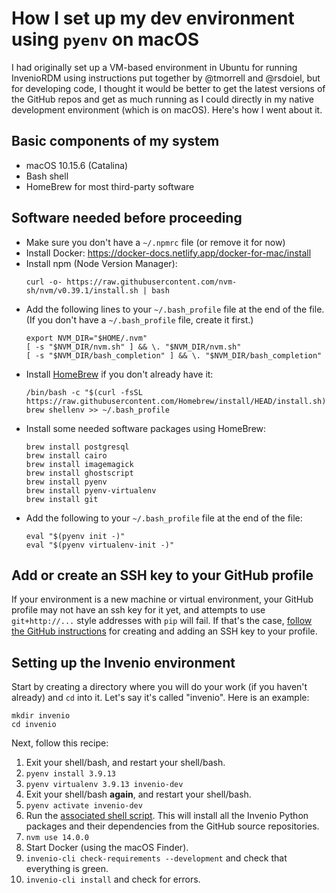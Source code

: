 # How I set up my dev environment using `pyenv` on macOS

I had originally set up a VM-based environment in Ubuntu for running InvenioRDM using instructions put together by @tmorrell and @rsdoiel, but for developing code, I thought it would be better to get the latest versions of the GitHub repos and get as much running as I could directly in my native development environment (which is on macOS). Here's how I went about it.

## Basic components of my system
* macOS 10.15.6 (Catalina)
* Bash shell
* HomeBrew for most third-party software

## Software needed before proceeding

* Make sure you don't have a `~/.npmrc` file (or remove it for now)
* Install Docker: <https://docker-docs.netlify.app/docker-for-mac/install>
* Install npm (Node Version Manager): 
    ```
    curl -o- https://raw.githubusercontent.com/nvm-sh/nvm/v0.39.1/install.sh | bash
    ```
* Add the following lines to your `~/.bash_profile` file at the end of the file. (If you don't have a `~/.bash_profile` file,  create it first.)
    ```
    export NVM_DIR="$HOME/.nvm"
    [ -s "$NVM_DIR/nvm.sh" ] && \. "$NVM_DIR/nvm.sh"
    [ -s "$NVM_DIR/bash_completion" ] && \. "$NVM_DIR/bash_completion"
    ```
* Install [HomeBrew](https://brew.sh) if you don't already have it:
    ```
    /bin/bash -c "$(curl -fsSL https://raw.githubusercontent.com/Homebrew/install/HEAD/install.sh)"
    brew shellenv >> ~/.bash_profile
    ```
* Install some needed software packages using HomeBrew:
    ```
    brew install postgresql
    brew install cairo
    brew install imagemagick
    brew install ghostscript
    brew install pyenv
    brew install pyenv-virtualenv
    brew install git
    ```
* Add the following to your `~/.bash_profile` file at the end of the file:
    ```
    eval "$(pyenv init -)"
    eval "$(pyenv virtualenv-init -)"
    ```

## Add or create an SSH key to your GitHub profile

If your environment is a new machine or virtual environment, your GitHub profile may not have an ssh key for it yet, and attempts to use `git+http://...` style addresses with `pip` will fail. If that's the case, [follow the GitHub instructions](https://docs.github.com/en/authentication/connecting-to-github-with-ssh/generating-a-new-ssh-key-and-adding-it-to-the-ssh-agent#generating-a-new-ssh-key) for creating and adding an SSH key to your profile.

## Setting up the Invenio environment

Start by creating a directory where you will do your work (if you haven't already) and `cd` into it. Let's say it's called "invenio". Here is an example:
```
mkdir invenio
cd invenio
```

Next, follow this recipe:
1. Exit your shell/bash, and restart your shell/bash.
2. `pyenv install 3.9.13`
3. `pyenv virtualenv 3.9.13 invenio-dev`
4. Exit your shell/bash **again**, and restart your shell/bash.
5. `pyenv activate invenio-dev`
6. Run the [associated shell script](install-req-from-github.sh). This will install all the Invenio Python packages and their dependencies from the GitHub source repositories.
7. `nvm use 14.0.0`
8. Start Docker (using the macOS Finder).
9. `invenio-cli check-requirements --development` and check that everything is green.
10. `invenio-cli install` and check for errors.
